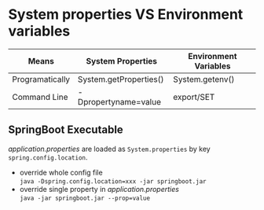 # System properties VS Environment variables

Means | System Properties | Environment Variables
---|---|---
Programatically | System.getProperties() | System.getenv()
Command Line | -Dpropertyname=value | export/SET 

## SpringBoot Executable
_application.properties_ are loaded as `System.properties` by key `spring.config.location`.

* override whole config file  
`java -Dspring.config.location=xxx -jar springboot.jar`
* override single property in _application.properties_  
`java -jar springboot.jar --prop=value`